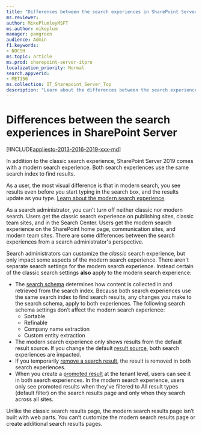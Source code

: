 ```yaml
---
title: "Differences between the search experiences in SharePoint Server"
ms.reviewer: 
author: MikePlumleyMSFT
ms.author: mikeplum
manager: pamgreen
audience: Admin
f1.keywords:
- NOCSH
ms.topic: article
ms.prod: sharepoint-server-itpro
localization_priority: Normal
search.appverid:
- MET150
ms.collection: IT_Sharepoint_Server_Top
description: "Learn about the differences between the search experiences in SharePoint Server"
---
```


# Differences between the search experiences in SharePoint Server

[!INCLUDE[appliesto-2013-2016-2019-xxx-md](../includes/appliesto-2013-2016-2019-xxx-md.md)]

In addition to the classic search experience, SharePoint Server 2019 comes with a modern search experience. Both search experiences use the same search index to find results. 

As a user, the most visual difference is that in modern search, you see results even before you start typing in the search box, and the results update as you type. [Learn about the modern search experience](https://support.office.com/article/3f56ab51-f10f-4a34-a8c6-bfe02f44896d)​.

As a search administrator, you can’t turn off neither classic nor modern search. Users get the classic search experience on publishing sites, classic team sites, and in the Search Center. Users get the modern search experience on the SharePoint home page, communication sites, and modern team sites. There are some differences between the search experiences from a search administrator's perspective.

Search administrators can customize the *classic* search experience, but only impact some aspects of the modern search experience. There aren't separate search settings for the modern search experience. Instead certain of the classic search settings **also** apply to the modern search experience: 

- The [search schema](manage-the-search-schema.md) determines how content is collected in and retrieved from the search index. Because both search experiences use the same search index to find search results, any changes you make to the search schema, apply to both experiences. The following search schema settings don’t affect the modern search experience:
    - Sortable
    - Refinable 
    - Company name extraction
    - Custom entity extraction
- The modern search experience only shows results from the default result source. If you change the default [result source](configure-result-sources-for-search.md), both search experiences are impacted.
- If you temporarily [remove a search result](/sharepoint/search/delete-items-from-the-search-index-or-from-search-results#remove-an-item-from-the-search-results), the result is removed in both search experiences.
- When you create a [promoted result](manage-query-rules.md) at the tenant level, users can see it in both search experiences. In the modern search experience, users only see promoted results when they’ve filtered to All result types (default filter) on the search results page and only when they search across all sites.

Unlike the classic search results page, the modern search results page isn’t built with web parts. You can’t customize the modern search results page or create additional search results pages.






